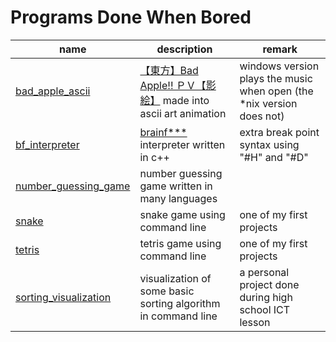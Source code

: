# Programs Done When Bored

name | description | remark
--- | --- | ---
[bad_apple_ascii](bad_apple_ascii) | [【東方】Bad Apple!! ＰＶ【影絵】](https://www.youtube.com/watch?v=FtutLA63Cp8) made into ascii art animation | windows version plays the music when open (the \*nix version does not)
[bf_interpreter](bf_interpreter) | [brainf***](https://en.wikipedia.org/wiki/Brainfuck) interpreter written in c++ | extra break point syntax using "#H" and "#D"
[number_guessing_game](number_guessing_game) | number guessing game written in many languages |
[snake](snake) | snake game using command line | one of my first projects
[tetris](tetris) | tetris game using command line | one of my first projects
[sorting_visualization](sorting_visualization) | visualization of some basic sorting algorithm in command line | a personal project done during high school ICT lesson 
